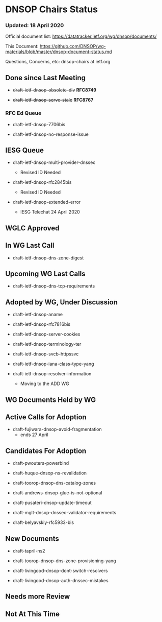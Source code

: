 # DNSOP Chairs Status
### Updated: 18 April 2020

Official document list: https://datatracker.ietf.org/wg/dnsop/documents/

This Document: https://github.com/DNSOP/wg-materials/blob/master/dnsop-document-status.md

Questions, Concerns, etc:  dnsop-chairs at ietf.org

## Done since Last Meeting

* ~~draft-ietf-dnsop-obsolete-dlv~~ **RFC8749**

* ~~draft-ietf-dnsop-serve-stale~~ **RFC8767**

###  RFC Ed Queue

* draft-ietf-dnsop-7706bis

* draft-ietf-dnsop-no-response-issue

## IESG Queue

* draft-ietf-dnsop-multi-provider-dnssec
    - Revised ID Needed

* draft-ietf-dnsop-rfc2845bis
    - Revised ID Needed

* draft-ietf-dnsop-extended-error
    - IESG Telechat 24 April 2020

## WGLC Approved

## In WG Last Call

* draft-ietf-dnsop-dns-zone-digest

## Upcoming WG Last Calls

* draft-ietf-dnsop-dns-tcp-requirements

## Adopted by WG, Under Discussion

* draft-ietf-dnsop-aname

* draft-ietf-dnsop-rfc7816bis

* draft-ietf-dnsop-server-cookies

* draft-ietf-dnsop-terminology-ter

* draft-ietf-dnsop-svcb-httpssvc

* draft-ietf-dnsop-iana-class-type-yang

* draft-ietf-dnsop-resolver-information
    - Moving to the ADD WG

## WG Documents Held by WG

## Active Calls for Adoption

* draft-fujiwara-dnsop-avoid-fragmentation
    - ends 27 April

## Candidates For Adoption

* draft-pwouters-powerbind

* draft-huque-dnsop-ns-revalidation

* draft-toorop-dnsop-dns-catalog-zones

* draft-andrews-dnsop-glue-is-not-optional

* draft-pusateri-dnsop-update-timeout

* draft-mglt-dnsop-dnssec-validator-requirements

* draft-belyavskiy-rfc5933-bis

## New Documents

* draft-tapril-ns2

* draft-toorop-dnsop-dns-zone-provisioning-yang

* draft-livingood-dnsop-dont-switch-resolvers

* draft-livingood-dnsop-auth-dnssec-mistakes

## Needs more Review

## Not At This Time

